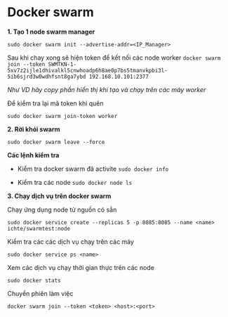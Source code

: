 # Docker swarm

**1. Tạo 1 node swarm manager**

```
sudo docker swarm init --advertise-addr=<IP_Manager>
```

Sau khi chay xong sẽ hiện token để kết nối các node worker
`docker swarm join --token SWMTKN-1-5xv7z2ijle1dhivalkl5cnwhoadp6h8ae0p7bs5tmanvkpbi3l-5ib6sjrd3w0wdhfsnt8ga7ybd 192.168.10.101:2377`

*Như VD hãy copy phần hiển thị khi tạo và chạy trên các máy worker*

Để kiểm tra lại mã token khi quên 

```
sudo docker swarm join-token worker
```
**2. Rời khỏi swarm**
```
sudo docker swarm leave --force
```

**Các lệnh kiểm tra**

- Kiểm tra docker swarm đã activite `sudo docker info`

- Kiểm tra các node `sudo docker node ls`

**3. Chạy dịch vụ trên docker swarm**

Chạy ứng dụng node từ nguồn có sẳn 
```
sudo docker service create --replicas 5 -p 8085:8085 --name <name> ichte/swarmtest:node
```

Kiểm tra các các dịch vụ chạy trên các máy 
```
sudo docker service ps <name>
```

Xem các dịch vụ chạy thời gian thực trên các node 
```
sudo docker stats
```

Chuyển phiên làm việc 
```
docker swarm join --token <token> <host>:<port>
```

